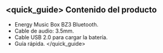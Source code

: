 ## <quick_guide> Contenido del producto

* Energy Music Box BZ3 Bluetooth.
* Cable de audio: 3.5mm.
* Cable USB 2.0 para cargar la batería.
* Guía rápida.
</quick_guide>
